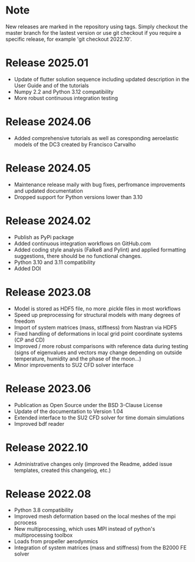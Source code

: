 # Note
New releases are marked in the repository using tags. Simply checkout the master branch for the lastest version or use git checkout if you require a specific release, for example 'git checkout 2022.10'.

# Release 2025.01
- Update of flutter solution sequence including updated description in the User Guide and of the tutorials
- Numpy 2.2 and Python 3.12 compatibility
- More robust continuous integration testing

# Release 2024.06
- Added comprehensive tutorials as well as coresponding aeroelastic models of the DC3 created by Francisco Carvalho

# Release 2024.05
- Maintenance release maily with bug fixes, perfromance improvements and updated documentation
- Dropped support for Python versions lower than 3.10

# Release 2024.02
- Publish as PyPi package
- Added continuous integration workflows on GitHub.com
- Added coding style analysis (Falke8 and Pylint) and applied formatting suggestions, there should be no functional changes.
- Python 3.10 and 3.11 compatibility
- Added DOI

# Release 2023.08
- Model is stored as HDF5 file, no more .pickle files in most workflows
- Speed up preprocessing for structural models with many degrees of freedom
- Import of system matrices (mass, stiffness) from Nastran via HDF5
- Fixed handling of deformations in local grid point coordinate systems (CP and CD)
- Improved / more robust comparisons with reference data during testing (signs of eigenvalues and vectors may change depending on outside temperature, humidity and the phase of the moon...)
- Minor improvements to SU2 CFD solver interface

# Release 2023.06
- Publication as Open Source under the BSD 3-Clause License 
- Update of the documentation to Version 1.04
- Extended interface to the SU2 CFD solver for time domain simulations
- Improved bdf reader

# Release 2022.10
- Administrative changes only (improved the Readme, added issue templates, created this changelog, etc.)

# Release 2022.08
- Python 3.8 compatibility
- Improved mesh deformation based on the local meshes of the mpi pcrocess
- New multiprocessing, which uses MPI instead of python's multiprocessing toolbox
- Loads from propeller aerodynmics
- Integration of system matrices (mass and stiffness) from the B2000 FE solver
